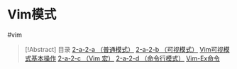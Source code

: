 # Vim模式
#vim

> [!Abstract]  目录
> [2-a-2-a （普通模式）](2-a-2-a%20（普通模式）.md)
> [2-a-2-b （可视模式）](2-a-2-b%20（可视模式）.md)
> [Vim可视模式基本操作](2-a-2-b%20（可视模式）.md#Vim可视模式基本操作)
> [2-a-2-c （Vim 宏）](2-a-2-c%20（Vim%20宏）.md)
> [2-a-2-d （命令行模式）](2-a-2-d%20（命令行模式）.md)
> [Vim-Ex命令](2-a-2-d%20（命令行模式）.md#Vim-Ex命令)




